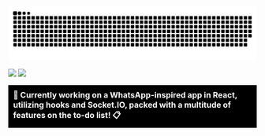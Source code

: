 
<div align="center">
  <a href="https://1999azzar.github.io/1999AZZAR/">
  <img  src="https://github.com/1999AZZAR/1999AZZAR/blob/main/resources/img/grid-snake.svg"
       alt="snake" /></a>
</div>

<p float="left">
  <img src="https://github-readme-stats.vercel.app/api?username=CrazyDiamond24&theme=dracula&show_icons=true&rank_icon=github&hide=prs,issues" width="425"/>
  <img src="https://i.ibb.co/S3Y9Hmc/Untitled-design-1.png"width="400"  /> 
</p>

<div style="background-color: black; padding: 10px;">
  <strong style="color: white; font-size: 16px;">🚀 Currently working on a WhatsApp-inspired app in React, 
utilizing hooks and Socket.IO, packed with a multitude of features on the to-do list! 📋</strong>
</div>
<!--


- 🔭 I’m currently working on ...
- 🌱 I’m currently learning ...
- 👯 I’m looking to collaborate on ...
- 🤔 I’m looking for help with ...
- 💬 Ask me about ...
- 📫 How to reach me: ...
- 😄 Pronouns: ...
- ⚡ Fun fact: ...
-->

